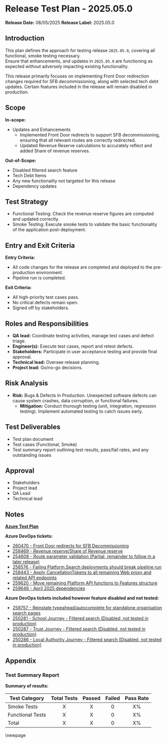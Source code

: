 # Release Test Plan - 2025.05.0

**Release Date:** 08/05/2025
**Release Label:** 2025.05.0

## Introduction

This plan defines the approach for testing release `2025.05.0`, covering all functional, smoke testing necessary.  
Ensure that enhancements, and updates in `2025.05.0` are functioning as expected without adversely impacting existing functionality.

This release primarily focuses on implementing Front Door redirection changes required for SFB decommissioning, along with selected tech debt updates. Certain features included in the release will remain disabled in production.

## Scope

**In-scope:**

- Updates and Enhancements
  - Implemented Front Door redirects to support SFB decommissioning, ensuring that all relevant routes are correctly redirected.
  - Updated Revenue Reserve calculations to accurately reflect and added Share of revenue reserves.

**Out-of-Scope:**

- Disabled filtered search feature
- Tech Debt Items
- Any new functionality not targeted for this release
- Dependency updates

## Test Strategy

- Functional Testing: Check the revenue reserve figures are computed and updated correctly.
- Smoke Testing: Execute smoke tests to validate the basic functionality of the application post-deployment.

## Entry and Exit Criteria

**Entry Criteria:**

- All code changes for the release are completed and deployed to the pre-production environment.
- Pipeline run is completed.

**Exit Criteria:**

- All high-priority test cases pass.
- No critical defects remain open.
- Signed off by stakeholders.

## Roles and Responsibilities

- **QA lead:** Coordinate testing activities, manage test cases and defect triage.
- **Engineer(s):** Execute test cases, report and retest defects.
- **Stakeholders:** Participate in user acceptance testing and provide final approval.
- **Technical lead:** Oversee release planning.
- **Project lead:** Go/no-go decisions.

## Risk Analysis

- **Risk:** Bugs & Defects in Production. Unexpected software defects can cause system crashes, data corruption, or functional failures.
  - **Mitigation:** Conduct thorough testing (unit, integration, regression testing). Implement automated testing to catch issues early.

## Test Deliverables

- Test plan document
- Test cases (Functional, Smoke)
- Test summary report outlining test results, pass/fail rates, and any outstanding issues

## Approval

- Stakeholders
- Project lead
- QA Lead
- Technical lead

## Notes

**[Azure Test Plan](https://dfe-ssp.visualstudio.com/s198-DfE-Benchmarking-service/_testPlans/define?planId=259145&suiteId=259146)**

**Azure DevOps tickets:**

- [260470 - Front Door redirects for SFB Decommissioning](https://dfe-ssp.visualstudio.com/s198-DfE-Benchmarking-service/_workitems/edit/260470)
- [258469 - Revenue reserve/Share of Revenue reserve](https://dfe-ssp.visualstudio.com/s198-DfE-Benchmarking-service/_workitems/edit/258469)
- [254608 - Route parameter validation (Partial, remainder to follow in a later release)](https://dfe-ssp.visualstudio.com/s198-DfE-Benchmarking-service/_workitems/edit/254608)
- [256576 - Failing Platform.Search deployments should break pipeline run](https://dfe-ssp.visualstudio.com/s198-DfE-Benchmarking-service/_workitems/edit/256576)
- [258443 - Apply CancellationTokens to all remaining Web proxy and related API endpoints](https://dfe-ssp.visualstudio.com/s198-DfE-Benchmarking-service/_workitems/edit/258443)
- [259620 - Move remaining Platform API functions to Features structure](https://dfe-ssp.visualstudio.com/s198-DfE-Benchmarking-service/_workitems/edit/259620)
- [259646 - April 2025 dependencies](https://dfe-ssp.visualstudio.com/s198-DfE-Benchmarking-service/_workitems/edit/259646)

**Azure DevOps tickets included however feature disabled and not tested:**

- [258757 - Reinstate typeahead/autocomplete for standalone organisation search pages](https://dfe-ssp.visualstudio.com/s198-DfE-Benchmarking-service/_workitems/edit/258757)
- [250281 - School Journey - Filtered search (Disabled, not tested in production)](https://dfe-ssp.visualstudio.com/s198-DfE-Benchmarking-service/_workitems/edit/250281)
- [250287 - Trust Journey - Filtered search (Disabled, not tested in production)](https://dfe-ssp.visualstudio.com/s198-DfE-Benchmarking-service/_workitems/edit/250287)
- [250286 - Local Authority Journey - Filtered search (Disabled, not tested in production)](https://dfe-ssp.visualstudio.com/s198-DfE-Benchmarking-service/_workitems/edit/250286)

## Appendix

### Test Summary Report

**Summary of results:**

| Test Category     | Total Tests | Passed | Failed | Pass Rate |
|-------------------|:-----------:|:------:|:------:|:---------:|
| Smoke Tests       |      X      |   X    |   0    |    X%     |
| Functional Tests  |      X      |   X    |   0    |    X%     |
| Total             |      X      |   X    |   0    |    X%     |

<!-- Leave the rest of this page blank -->
\newpage
